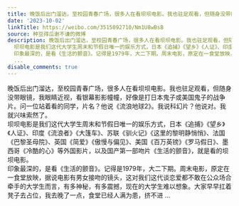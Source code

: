 ```yaml
---
title: 晚饭后出门溜达，至校园青春广场，很多人在看坝坝电影。我也驻足观看，但随身没带眼镜，我眼睛近视，看银幕影影幢幢，好像是打日本鬼子或美国鬼子的战争片。问一...
date: '2023-10-02'
linkTitle: https://weibo.com/3515092710/Nm1U8wBsB
source: 种豆得瓜谢不谦的微博
description: 晚饭后出门溜达，至校园青春广场，很多人在看坝坝电影。我也驻足观看，但随身没带眼镜，我眼睛近视，看银幕影影幢幢，好像是打日本鬼子或美国鬼子的战争片。问一位站着看的同学，片名？他说《流浪地球2》。我说科幻片？他说对。我就兴味索然了。<br>
  坝坝电影是我们这代大学生周末和节假日唯一的娱乐方式，日本《追捕》《望乡》《人证》、印度《流浪者》《大篷车》、苏联《驯火记》《这里的黎明静悄悄》、法国《巴黎圣母院》、英国《简爱》《傲慢与偏见》、美国《百万英镑》《罗马假日》、墨西哥《冷酷的心》等外国影片，以及国产第一部吻片《生活的颤音》，就是看的坝坝电影。<br>
  印象最深的，是看《生活的颤音》。记得是1979年，大二下期。周末电影，原定在一食堂放映，据说电影有男女接吻的镜头，这对我们这代谈恋爱都不敢在公众场合牵手的大学生而言，有多神秘，有多震撼，现在的大学生难以想象。大家早早扛着凳子去占位，我去晚了一点，食堂已经人满为患，挤不进
  ...
disable_comments: true
---
```

晚饭后出门溜达，至校园青春广场，很多人在看坝坝电影。我也驻足观看，但随身没带眼镜，我眼睛近视，看银幕影影幢幢，好像是打日本鬼子或美国鬼子的战争片。问一位站着看的同学，片名？他说《流浪地球2》。我说科幻片？他说对。我就兴味索然了。<br> 坝坝电影是我们这代大学生周末和节假日唯一的娱乐方式，日本《追捕》《望乡》《人证》、印度《流浪者》《大篷车》、苏联《驯火记》《这里的黎明静悄悄》、法国《巴黎圣母院》、英国《简爱》《傲慢与偏见》、美国《百万英镑》《罗马假日》、墨西哥《冷酷的心》等外国影片，以及国产第一部吻片《生活的颤音》，就是看的坝坝电影。<br> 印象最深的，是看《生活的颤音》。记得是1979年，大二下期。周末电影，原定在一食堂放映，据说电影有男女接吻的镜头，这对我们这代谈恋爱都不敢在公众场合牵手的大学生而言，有多神秘，有多震撼，现在的大学生难以想象。大家早早扛着凳子去占位，我去晚了一点，食堂已经人满为患，挤不进 ...